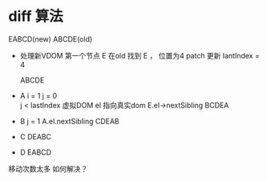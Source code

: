 # diff 算法

 EABCD(new)  ABCDE(old)  

- 处理新VDOM 第一个节点 E
  在old 找到 E ， 位置为4
  patch 更新
  lantIndex = 4
  
  ABCDE 

- A
  i = 1
  j = 0  
  j < lastIndex 
  虚拟DOM el 指向真实dom 
  E.el->nextSibling
  BCDEA
  

- B 
  j = 1
  A.el.nextSibling 
  CDEAB

- C
  DEABC

- D
  EABCD

移动次数太多 如何解决？